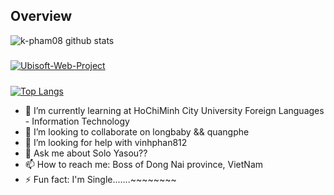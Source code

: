 

<!--
**k-pham08/k-pham08** is a ✨ _special_ ✨ repository because its `README.md` (this file) appears on your GitHub profile.
-->
## Overview
![k-pham08 github stats](https://github-readme-stats.vercel.app/api?username=k-pham08&show_icons=true&theme=midnight-purple&bg_color=45,000000,4a4a4a&text_color=f6e400)

#####
[![Ubisoft-Web-Project](https://github-readme-stats.vercel.app/api/pin/?username=k-pham08&repo=Ubisoft-Web-Project&theme=yeblu&bg_color=0,7a0000,020077)](https://github.com/k-pham08/Ubisoft-Web-Project)

#####
[![Top Langs](https://github-readme-stats.vercel.app/api/top-langs/?username=k-pham08)](https://github.com/k-pham08)

- 🌱 I’m currently learning at HoChiMinh City University Foreign Languages - Information Technology  
- 👯 I’m looking to collaborate on longbaby && quangphe
- 🤔 I’m looking for help with vinhphan812
- 💬 Ask me about Solo Yasou??
- 📫 How to reach me: Boss of Dong Nai province, VietNam
- ⚡ Fun fact: I'm Single.......~~~~~~~~

